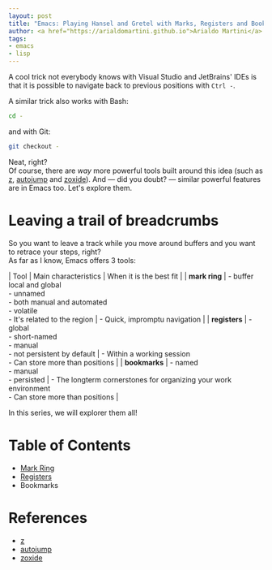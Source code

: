 ```yaml
---
layout: post
title: "Emacs: Playing Hansel and Gretel with Marks, Registers and Bookmarks"
author: <a href="https://arialdomartini.github.io">Arialdo Martini</a>
tags:
- emacs
- lisp
---
```

A cool trick not everybody knows with Visual Studio and JetBrains'
IDEs is that it is possible to navigate back to previous positions
with `Ctrl -`.

A similar trick also works with Bash:

```bash
cd -
```

and with Git:

```bash
git checkout -
```

Neat, right?  
Of course, there are *way* more powerful tools built around this idea
(such as [z][z], [autojump][autojump] and [zoxide][zoxide]). And
&mdash; did you doubt? &mdash; similar powerful features are in Emacs
too. Let's explore them.

<!--more-->
# Leaving a trail of breadcrumbs
So you want to leave a track while you move around buffers and you
want to retrace your steps, right?  
As far as I know, Emacs offers 3 tools:

| Tool      | Main characteristics                                           | When it is the best fit     |
| **mark ring** | - buffer local and global<br/>- unnamed<br/>- both manual and automated<br/>- volatile<br/>- It's related to the region | - Quick, impromptu navigation |
| **registers** | - global<br/>- short-named<br/>- manual<br/>- not persistent by default | - Within a working session<br/>- Can store more than positions  |
| **bookmarks** | - named<br/>- manual<br/>- persisted                                   | - The longterm cornerstones for organizing your work environment<br/>- Can store more than positions        |

In this series, we will explorer them all!

# Table of Contents
* [Mark Ring](/emacs-mark-ring)
* [Registers](/emacs-registers)
* Bookmarks

# References
* [z][z]
* [autojump][autojump]
* [zoxide][zoxide]

[z]: https://github.com/rupa/z
[autojump]: https://github.com/wting/autojump
[zoxide]: https://github.com/ajeetdsouza/zoxide

